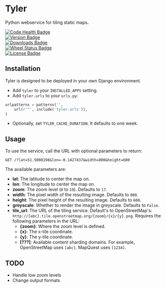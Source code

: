 Tyler
=====

Python webservice for tiling static maps.

[![Code Health Badge](https://landscape.io/github/benbacardi/tyler/master/landscape.png)](https://landscape.io/github/benbacardi/tyler)  
[![Version Badge](https://pypip.in/v/tyler/badge.png)][pypi]  
[![Downloads Badge](https://pypip.in/d/tyler/badge.png)][pypi]  
[![Wheel Status Badge](https://pypip.in/wheel/tyler/badge.png)][pypi]  
[![License Badge](https://pypip.in/license/tyler/badge.png)][pypi]  

[pypi]: https://pypi.python.org/pypi/tyler/

Installation
------------

Tyler is designed to be deployed in your own Django environment.

* Add `tyler` to your `INSTALLED_APPS` setting.
* Add `tyler.urls` to your `urls.py`:

```python
urlpatterns = patterns('',
    url(r'^', include('tyler.urls')),
)
```

* Optionally, set `TYLER_CACHE_DURATION`. It defaults to one week.

Usage
-----

To use the service, call the URL with optional parameters to return:

```
GET /?lat=51.5008198&lon=-0.1427437&width=800&height=600
```

The available parameters are:

* **lat**: The latitude to center the map on.
* **lon**: The longitude to center the map on.
* **zoom**: The zoom level (`0` to `19`). Defaults to `17`.
* **width**: The pixel width of the resulting image. Defaults to `800`.
* **height**: The pixel height of the resulting image. Defaults to `600`.
* **greyscale**: Whether to render the image in greyscale. Defaults to `False`.
* **tile_url**: The URL of the tiling service. Default's to OpenStreetMap's: `http://[abc].tile.openstreetmap.org/{zoom}/{x}/{y}.png`. Requires the following parameters in the URL:
  * **{zoom}**: Where the zoom level is defined.
  * **{x}**: The x-tile coordinate.
  * **{y}**: The y-tile coordinate.
  * **[???]**: Available content sharding domains. For example, OpenStreetMap uses `[abc]`. MapQuest uses `[1234]`.

TODO
----

* Handle low zoom levels
* Change output formats